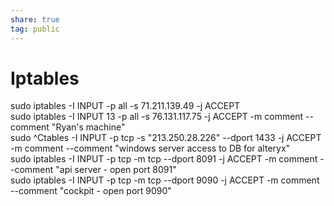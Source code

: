 ```yaml
---  
share: true  
tag: public  
---  
```

# Iptables  
  
sudo iptables -I INPUT -p all -s 71.211.139.49 -j ACCEPT  
sudo iptables -I INPUT 13 -p all -s 76.131.117.75 -j ACCEPT -m comment --comment "Ryan's machine"  
sudo ^Ctables -I INPUT -p tcp -s "213.250.28.226" --dport 1433 -j ACCEPT -m comment --comment "windows server access to DB for alteryx"  
sudo iptables -I INPUT -p tcp -m tcp --dport 8091 -j ACCEPT -m comment --comment "api server - open port 8091"  
sudo iptables -I INPUT -p tcp -m tcp --dport 9090 -j ACCEPT -m comment --comment "cockpit - open port 9090"  
